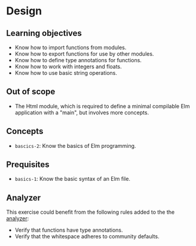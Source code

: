 # Design

## Learning objectives

- Know how to import functions from modules.
- Know how to export functions for use by other modules.
- Know how to define type annotations for functions.
- Know how to work with integers and floats.
- Know how to use basic string operations.

## Out of scope

- The Html module, which is required to define a minimal compilable Elm application with a "main", but involves more concepts.

## Concepts

- `bascics-2`: Know the basics of Elm programming.

## Prequisites

- `basics-1`: Know the basic syntax of an Elm file.

## Analyzer

This exercise could benefit from the following rules added to the the [analyzer][analyzer]:

- Verify that functions have type annotations.
- Verify that the whitespace adheres to community defaults.

[analyzer]: https://github.com/exercism/elm-analyzer
